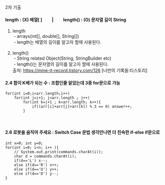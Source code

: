 2차 기출
<br>

#### length : (X) 배열[ ]   |   length() : (O) 문자열 길이 String 
1. length<br>
 - arrays(int[], double[], String[])<br>
 - length는 배열의 길이를 알고자 할때 사용된다.<br>
 
2. length()<br>
 - String related Object(String, StringBuilder etc)<br>
 - length()는 문자열의 길이를 알고자 할때 사용된다.<br>
출처: https://mine-it-record.tistory.com/126 [나만의 기록들:티스토리]

#### 2.4 합이 K배가 되는 수 : 조합인줄 알았는데 3중 for문으로 가능

	for(int i=0;i<arr.length;i++)
		for(int j=i+1; j<arr.length ; j++)
			for(int k=j+1 ; k<arr.length; k++){
				if((arr[i]+arr[j]+arr[k]) % 3 == 0) answer++;
			}

<br>

#### 2.6 로봇을 움직여 주세요 : Switch Case 문법 생각안나면 더 친숙한 if-else if문으로

	int x=0; int y=0;
	for(int i=0; i<n; i++ ){
		// System.out.print(commands.charAt(i));
		char d = commands.charAt(i);
		if(d=='L') x--;
		else if(d=='R') x++;
		else if(d=='U') y++;
		else if(d=='D') y--;
	}

